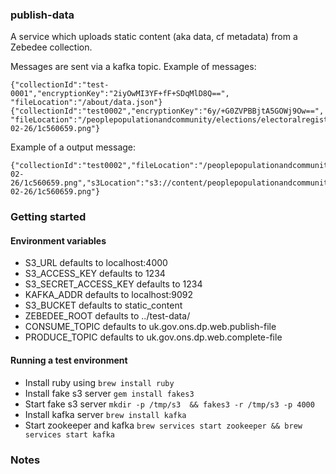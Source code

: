 ### publish-data

A service which uploads static content (aka data, cf metadata) from a Zebedee collection.

Messages are sent via a kafka topic. Example of messages:
```
{"collectionId":"test-0001","encryptionKey":"2iyOwMI3YF+fF+SDqMlD8Q==", "fileLocation":"/about/data.json"}
{"collectionId":"test0002","encryptionKey":"6y/+G0ZVPBBjtA5GOWj9Ow==", "fileLocation":"/peoplepopulationandcommunity/elections/electoralregistration/bulletins/electoralstatisticsforenglandwalesandnorthernireland/2015-02-26/1c560659.png"}
```

Example of a output message:
```
{"collectionId":"test0002","fileLocation":"/peoplepopulationandcommunity/elections/electoralregistration/bulletins/electoralstatisticsforenglandwalesandnorthernireland/2015-02-26/1c560659.png","s3Location":"s3://content/peoplepopulationandcommunity/elections/electoralregistration/bulletins/electoralstatisticsforenglandwalesandnorthernireland/2015-02-26/1c560659.png"}
```
### Getting started

#### Environment variables
* S3_URL defaults to localhost:4000
* S3_ACCESS_KEY defaults to 1234
* S3_SECRET_ACCESS_KEY defaults to 1234
* KAFKA_ADDR defaults to localhost:9092
* S3_BUCKET defaults to static_content
* ZEBEDEE_ROOT defaults to ../test-data/
* CONSUME_TOPIC defaults to uk.gov.ons.dp.web.publish-file
* PRODUCE_TOPIC defaults to uk.gov.ons.dp.web.complete-file

#### Running a test environment
* Install ruby using ```brew install ruby```
* Install fake s3 server ```gem install fakes3```
* Start fake s3 server ```mkdir -p /tmp/s3  && fakes3 -r /tmp/s3 -p 4000```
* Install kafka server ```brew install kafka```
* Start zookeeper and kafka ```brew services start zookeeper && brew services start kafka```

### Notes
